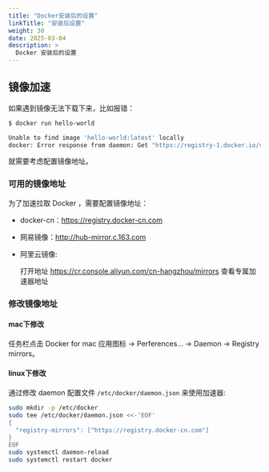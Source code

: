 ```yaml
---
title: "Docker安装后的设置"
linkTitle: "安装后设置"
weight: 30
date: 2025-03-04
description: >
  Docker 安装后的设置
---
```



## 镜像加速

如果遇到镜像无法下载下来，比如报错：

```bash
$ docker run hello-world

Unable to find image 'hello-world:latest' locally
docker: Error response from daemon: Get "https://registry-1.docker.io/v2/": net/http: request canceled while waiting for connection (Client.Timeout exceeded while awaiting headers)
```

就需要考虑配置镜像地址。

### 可用的镜像地址

为了加速拉取 Docker ，需要配置镜像地址：

- docker-cn：https://registry.docker-cn.com

- 网易镜像：http://hub-mirror.c.163.com

- 阿里云镜像: 

  打开地址 https://cr.console.aliyun.com/cn-hangzhou/mirrors 查看专属加速器地址

### 修改镜像地址

#### mac下修改

任务栏点击 Docker for mac 应用图标 -> Perferences... -> Daemon -> Registry mirrors。

#### linux下修改

通过修改 daemon 配置文件 `/etc/docker/daemon.json` 来使用加速器: 

```bash
sudo mkdir -p /etc/docker
sudo tee /etc/docker/daemon.json <<-'EOF'
{
  "registry-mirrors": ["https://registry.docker-cn.com"]
}
EOF
sudo systemctl daemon-reload
sudo systemctl restart docker
```
